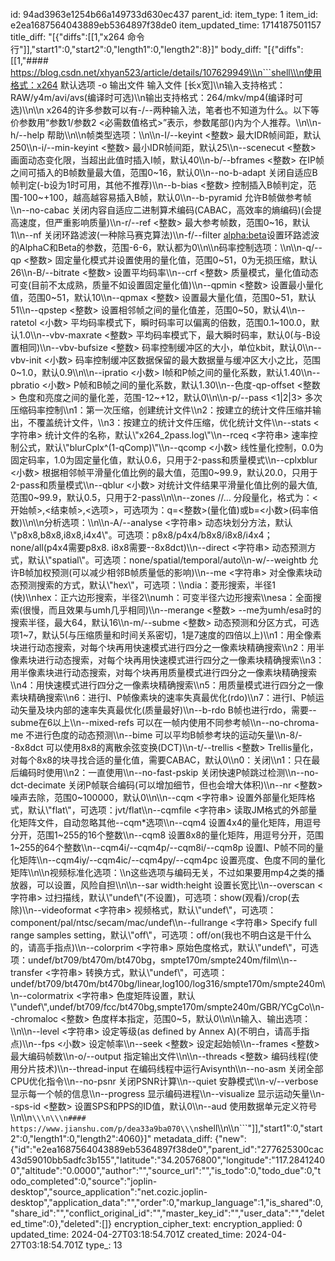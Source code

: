 id: 94ad3963e1254b66a149733d630ec437
parent_id: 
item_type: 1
item_id: e2ea1687564043889eb5364897f38de0
item_updated_time: 1714187501157
title_diff: "[{\"diffs\":[[1,\"x264 命令行\"]],\"start1\":0,\"start2\":0,\"length1\":0,\"length2\":8}]"
body_diff: "[{\"diffs\":[[1,\"#### https://blog.csdn.net/xhyan523/article/details/107629949\\\n```shell\\\n使用格式：x264 默认选项 -o 输出文件 输入文件 [长x宽]\\\n输入支持格式：RAW/y4m/avi/avs(编译时可选)\\\n输出支持格式：264/mkv/mp4(编译时可选)\\\n\\\n    x264的许多参数可以有-/--两种输入法，笔者也不知道为什么。以下等价参数用“参数1/参数2 <必需数值格式>”表示，参数尾部()内为个人推荐。\\\n\\\n-h/--help 帮助\\\n\\\n帧类型选项：\\\n\\\n-I/--keyint <整数> 最大IDR帧间距，默认250\\\n-i/--min-keyint <整数> 最小IDR帧间距，默认25\\\n--scenecut <整数> 画面动态变化限，当超出此值时插入I帧，默认40\\\n-b/--bframes <整数>     在IP帧之间可插入的B帧数量最大值，范围0~16，默认0\\\n--no-b-adapt            关闭自适应B帧判定(-b设为1时可用，其他不推荐)\\\n--b-bias <整数> 控制插入B帧判定，范围-100~+100，越高越容易插入B帧，默认0\\\n--b-pyramid             允许B帧做参考帧\\\n--no-cabac              关闭内容自适应二进制算术编码(CABAC，高效率的熵编码)(会提高速度，但严重影响质量)\\\n-r/--ref <整数>         最大参考帧数，范围0~16，默认1\\\n--nf                    关闭环路滤波(一种除马赛克算法)\\\n-f/--filter <alpha:beta>设置环路滤波的AlphaC和Beta的参数，范围-6-6，默认都为0\\\n\\\n码率控制选项：\\\n\\\n-q/--qp <整数> 固定量化模式并设置使用的量化值，范围0~51，0为无损压缩，默认26\\\n-B/--bitrate <整数> 设置平均码率\\\n--crf <整数> 质量模式，量化值动态可变(目前不太成熟，质量不如设置固定量化值)\\\n--qpmin <整数> 设置最小量化值，范围0~51，默认10\\\n--qpmax <整数> 设置最大量化值，范围0~51，默认51\\\n--qpstep <整数> 设置相邻帧之间的量化值差，范围0~50，默认4\\\n--ratetol <小数> 平均码率模式下，瞬时码率可以偏离的倍数，范围0.1~100.0，默认1.0\\\n--vbv-maxrate <整数> 平均码率模式下，最大瞬时码率，默认0(与-B设置相同)\\\n--vbv-bufsize <整数> 码率控制缓冲区的大小，单位kbit，默认0\\\n--vbv-init <小数> 码率控制缓冲区数据保留的最大数据量与缓冲区大小之比，范围0~1.0，默认0.9\\\n\\\n--ipratio <小数> I帧和P帧之间的量化系数，默认1.40\\\n--pbratio <小数> P帧和B帧之间的量化系数，默认1.30\\\n--色度-qp-offset <整数> 色度和亮度之间的量化差，范围-12~+12，默认0\\\n\\\n-p/--pass <1|2|3> 多次压缩码率控制\\\n1：第一次压缩，创建统计文件\\\n2：按建立的统计文件压缩并输出，不覆盖统计文件，\\\n3：按建立的统计文件压缩，优化统计文件\\\n--stats <字符串> 统计文件的名称，默认\\\"x264_2pass.log\\\"\\\n--rceq <字符串> 速率控制公式，默认\\\"blurCplx^(1-qComp)\\\"\\\n--qcomp <小数> 线性量化控制，0.0为固定码率，1.0为固定量化值，默认0.6，只用于2-pass和质量模式\\\n--cplxblur <小数> 根据相邻帧平滑量化值比例的最大值，范围0~99.9，默认20.0，只用于2-pass和质量模式\\\n--qblur <小数> 对统计文件结果平滑量化值比例的最大值,范围0~99.9，默认0.5，只用于2-pass\\\n\\\n--zones <z0>/<z1>/… 分段量化，格式为：<开始帧>,<结束帧>,<选项>，可选项为：q=<整数>(量化值)或b=<小数>(码率倍数)\\\n\\\n分析选项：\\\n\\\n-A/--analyse <字符串> 动态块划分方法，默认\\\"p8x8,b8x8,i8x8,i4x4\\\"。可选项：p8x8/p4x4/b8x8/i8x8/i4x4；none/all(p4x4需要p8x8. i8x8需要--8x8dct)\\\n--direct <字符串>       动态预测方式，默认\\\"spatial\\\"。可选项：none/spatial/temporal/auto\\\n-w/--weightb 允许B帧加权预测(可以减少相邻B帧质量低的影响)\\\n--me <字符串> 对全像素块动态预测搜索的方式，默认\\\"hex\\\"，可选项：\\\ndia：菱形搜索，半径1 (快)\\\nhex：正六边形搜索，半径2\\\numh：可变半径六边形搜索\\\nesa：全面搜索(很慢，而且效果与umh几乎相同)\\\n--merange <整数> --me为umh/esa时的搜索半径，最大64，默认16\\\n-m/--subme <整数> 动态预测和分区方式，可选项1~7，默认5(与压缩质量和时间关系密切，1是7速度的四倍以上)\\\n1：用全像素块进行动态搜索，对每个块再用快速模式进行四分之一像素块精确搜索\\\n2：用半像素块进行动态搜索，对每个块再用快速模式进行四分之一像素块精确搜索\\\n3：用半像素块进行动态搜索，对每个块再用质量模式进行四分之一像素块精确搜索\\\n4：用快速模式进行四分之一像素块精确搜索\\\n5：用质量模式进行四分之一像素块精确搜索\\\n6：进行I、P帧像素块的速率失真最优化(rdo)\\\n7：进行I、P帧运动矢量及块内部的速率失真最优化(质量最好)\\\n--b-rdo B帧也进行rdo，需要--subme在6以上\\\n--mixed-refs 可以在一帧内使用不同参考帧\\\n--no-chroma-me 不进行色度的动态预测\\\n--bime 可以平均B帧参考块的运动矢量\\\n-8/--8x8dct 可以使用8x8的离散余弦变换(DCT)\\\n-t/--trellis <整数>     Trellis量化，对每个8x8的块寻找合适的量化值，需要CABAC，默认0\\\n0：关闭\\\n1：只在最后编码时使用\\\n2：一直使用\\\n--no-fast-pskip 关闭快速P帧跳过检测\\\n--no-dct-decimate       关闭P帧联合编码(可以增加细节，但也会增大体积)\\\n--nr <整数> 噪声去除，范围0~100000，默认0\\\n\\\n--cqm <字符串> 设置外部量化矩阵格式，默认\\\"flat\\\"，可选项：jvt/flat\\\n--cqmfile <字符串> 读取JM格式的外部量化矩阵文件，自动忽略其他--cqm*选项\\\n--cqm4 <list> 设置4x4的量化矩阵，用逗号分开，范围1~255的16个整数\\\n--cqm8 <list> 设置8x8的量化矩阵，用逗号分开，范围1~255的64个整数\\\n--cqm4i/--cqm4p/--cqm8i/--cqm8p 设置I、P帧不同的量化矩阵\\\n--cqm4iy/--cqm4ic/--cqm4py/--cqm4pc 设置亮度、色度不同的量化矩阵\\\n\\\n视频标准化选项：\\\n这些选项与编码无关，不过如果要用mp4之类的播放器，可以设置，风险自担\\\n\\\n--sar width:height 设置长宽比\\\n--overscan <字符串> 过扫描线，默认\\\"undef\\\"(不设置)，可选项：show(观看)/crop(去除)\\\n--videoformat <字符串> 视频格式，默认\\\"undef\\\"，可选项：component/pal/ntsc/secam/mac/undef\\\n--fullrange <字符串>    Specify full range samples setting，默认\\\"off\\\"，可选项：off/on(我也不明白这是干什么的，请高手指点)\\\n--colorprim <字符串>    原始色度格式，默认\\\"undef\\\"，可选项：undef/bt709/bt470m/bt470bg，smpte170m/smpte240m/film\\\n--transfer <字符串>     转换方式，默认\\\"undef\\\"，可选项：undef/bt709/bt470m/bt470bg/linear,log100/log316/smpte170m/smpte240m\\\n--colormatrix <字符串>  色度矩阵设置，默认\\\"undef\\\",undef/bt709/fcc/bt470bg,smpte170m/smpte240m/GBR/YCgCo\\\n--chromaloc <整数> 色度样本指定，范围0~5，默认0\\\n\\\n输入、输出选项：\\\n\\\n--level <字符串> 设定等级(as defined by Annex A)(不明白，请高手指点)\\\n--fps <小数> 设定帧率\\\n--seek <整数> 设定起始帧\\\n--frames <整数> 最大编码帧数\\\n-o/--output 指定输出文件\\\n\\\n--threads <整数> 编码线程(使用分片技术)\\\n--thread-input 在编码线程中运行Avisynth\\\n--no-asm 关闭全部CPU优化指令\\\n--no-psnr 关闭PSNR计算\\\n--quiet 安静模式\\\n-v/--verbose 显示每一个帧的信息\\\n--progress 显示编码进程\\\n--visualize 显示运动矢量\\\n--sps-id <整数> 设置SPS和PPS的ID值，默认0\\\n--aud 使用数据单元定义符号\\\n\\\n```\\\n\\\n#### https://www.jianshu.com/p/dea33a9ba070\\\n```shell\\\n\\\n```\"]],\"start1\":0,\"start2\":0,\"length1\":0,\"length2\":4060}]"
metadata_diff: {"new":{"id":"e2ea1687564043889eb5364897f38de0","parent_id":"277625300cac43d59010bb5adfc3b155","latitude":"34.20576800","longitude":"117.28412400","altitude":"0.0000","author":"","source_url":"","is_todo":0,"todo_due":0,"todo_completed":0,"source":"joplin-desktop","source_application":"net.cozic.joplin-desktop","application_data":"","order":0,"markup_language":1,"is_shared":0,"share_id":"","conflict_original_id":"","master_key_id":"","user_data":"","deleted_time":0},"deleted":[]}
encryption_cipher_text: 
encryption_applied: 0
updated_time: 2024-04-27T03:18:54.701Z
created_time: 2024-04-27T03:18:54.701Z
type_: 13